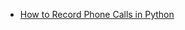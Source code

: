 - [How to Record Phone Calls in Python](https://www.twilio.com/docs/voice/tutorials/how-to-record-phone-calls/python)
